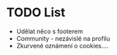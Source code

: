 TODO List
==========
* Udělat něco s footerem
* Community - nezávislé na profilu
* Zkurvené oznámení o cookies....